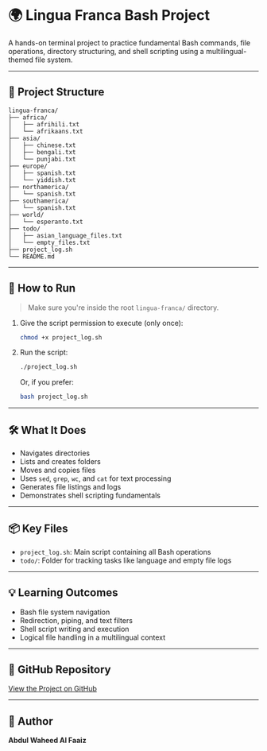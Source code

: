 # 🌍 Lingua Franca Bash Project

A hands-on terminal project to practice fundamental Bash commands, file operations, directory structuring, and shell scripting using a multilingual-themed file system.

---

## 📁 Project Structure

```
lingua-franca/
├── africa/
│   ├── afrihili.txt
│   └── afrikaans.txt
├── asia/
│   ├── chinese.txt
│   ├── bengali.txt
│   └── punjabi.txt
├── europe/
│   ├── spanish.txt
│   └── yiddish.txt
├── northamerica/
│   └── spanish.txt
├── southamerica/
│   └── spanish.txt
├── world/
│   └── esperanto.txt
├── todo/
│   ├── asian_language_files.txt
│   └── empty_files.txt
├── project_log.sh
└── README.md
```

---

## 🚀 How to Run

> Make sure you're inside the root `lingua-franca/` directory.

1. Give the script permission to execute (only once):

    ```bash
    chmod +x project_log.sh
    ```

2. Run the script:

    ```bash
    ./project_log.sh
    ```

    Or, if you prefer:

    ```bash
    bash project_log.sh
    ```

---

## 🛠️ What It Does

- Navigates directories
- Lists and creates folders
- Moves and copies files
- Uses `sed`, `grep`, `wc`, and `cat` for text processing
- Generates file listings and logs
- Demonstrates shell scripting fundamentals

---

## 📦 Key Files

- `project_log.sh`: Main script containing all Bash operations
- `todo/`: Folder for tracking tasks like language and empty file logs

---

## 💡 Learning Outcomes

- Bash file system navigation
- Redirection, piping, and text filters
- Shell script writing and execution
- Logical file handling in a multilingual context

---

## 🔗 GitHub Repository

[View the Project on GitHub](https://github.com/abdulwaheedal/lingua-franca-bash)

---

## 👤 Author

**Abdul Waheed Al Faaiz**
